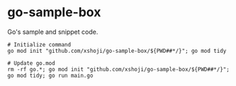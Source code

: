# go-sample-box

Go's sample and snippet code.

```
# Initialize command
go mod init "github.com/xshoji/go-sample-box/${PWD##*/}"; go mod tidy

# Update go.mod
rm -rf go.*; go mod init "github.com/xshoji/go-sample-box/${PWD##*/}"; go mod tidy; go run main.go
```
